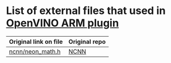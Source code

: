 # List of external files that used in [OpenVINO ARM plugin](https://github.com/openvinotoolkit/openvino_contrib/tree/master/modules/arm_plugin)

| **Original link on file**                                                                    | **Original repo** |
|----------------------------------------------------------------------------------------------|-------------------|
| [ncnn/neon_math.h](https://github.com/Tencent/ncnn/blob/master/src/layer/arm/neon_mathfun.h) | [NCNN]([NCNN](https://github.com/Tencent/ncnn))         |